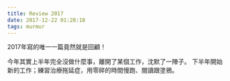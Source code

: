 ```yaml
---
title: Review 2017
date: 2017-12-22 01:28:18
tags: murmur
---
```

2017年寫的唯一一篇竟然就是回顧！
<!--more-->
今年其實上半年完全沒做什麼事，離開了某個工作，沈默了一陣子。
下半年開始新的工作；練習治療拖延症，用零碎的時間慢跑、閱讀跟塗鴉。
